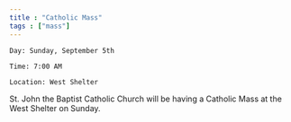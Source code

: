 ```yaml
---
title : "Catholic Mass"
tags : ["mass"]
---
```


`Day: Sunday, September 5th`

`Time: 7:00 AM` 

`Location: West Shelter`

St. John the Baptist Catholic Church will be having a Catholic Mass at the West Shelter on Sunday.
